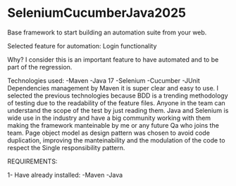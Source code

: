 # SeleniumCucumberJava2025
Base framework to start building an automation suite from your web.

Selected feature for automation:
Login functionality

Why? I consider this is an important feature to have automated and to be part of the regression.

Technologies used:
-Maven
-Java 17
-Selenium
-Cucumber
-JUnit
Dependencies management by Maven it is super clear and easy to use.
I selected the previous technologies because BDD is a trending methodology of testing due to the readability of the feature files. Anyone in the team can understand the scope of the test by just reading them.
Java and Selenium is wide use in the industry and have a big community working with them making the framework manteinable by me or any future Qa who joins the team.
Page object model as design pattern was chosen to avoid code duplication, improving the manteinability and the modulation of the code to respect the Single responsibility pattern.

REQUIREMENTS:

1- Have already installed:
    -Maven
    -Java

